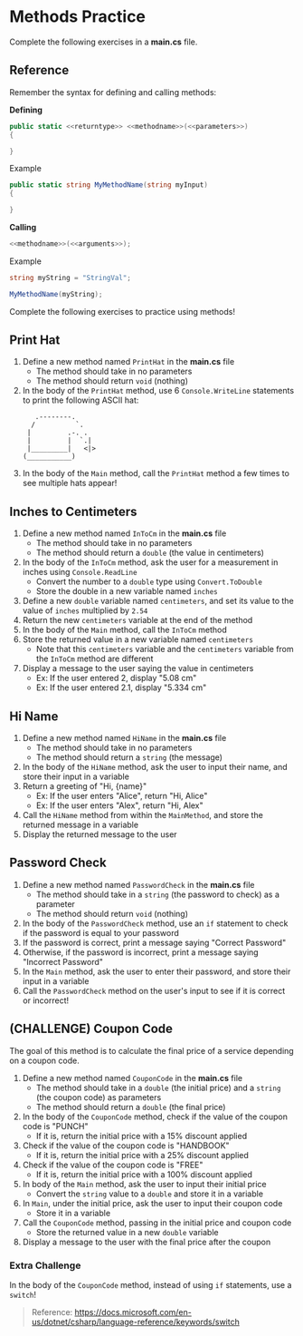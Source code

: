 # Methods Practice
Complete the following exercises in a **main.cs** file.

## Reference
Remember the syntax for defining and calling methods:

**Defining**
```cs
public static <<returntype>> <<methodname>>(<<parameters>>)
{

}
```

Example
```cs
public static string MyMethodName(string myInput)
{

}
```

**Calling**
```cs
<<methodname>>(<<arguments>>);
```

Example
```cs
string myString = "StringVal";

MyMethodName(myString);
```

Complete the following exercises to practice using methods!

## Print Hat
1. Define a new method named `PrintHat` in the **main.cs** file
    - The method should take in no parameters
    - The method should return `void` (nothing)
1. In the body of the `PrintHat` method, use 6 `Console.WriteLine` statements to print the following ASCII hat:
    ```
       .--------.
      /          `.
     |         .-. .
     |         |  `.|
     |_________|   <|>
    (___________)
    ```
1. In the body of the `Main` method, call the `PrintHat` method a few times to see multiple hats appear!

## Inches to Centimeters
1. Define a new method named `InToCm` in the **main.cs** file
    - The method should take in no parameters
    - The method should return a `double` (the value in centimeters)
1. In the body of the `InToCm` method, ask the user for a measurement in inches using `Console.ReadLine`
    - Convert the number to a `double` type using `Convert.ToDouble`
    - Store the double in a new variable named `inches`
1. Define a new `double` variable named `centimeters`, and set its value to the value of `inches` multiplied by `2.54`
1. Return the new `centimeters` variable at the end of the method
1. In the body of the `Main` method, call the `InToCm` method
1. Store the returned value in a new variable named `centimeters`
    - Note that this `centimeters` variable and the `centimeters` variable from the `InToCm` method are different
1. Display a message to the user saying the value in centimeters
    - Ex: If the user entered 2, display "5.08 cm"
    - Ex: If the user entered 2.1, display "5.334 cm"

## Hi Name
1. Define a new method named `HiName` in the **main.cs** file
    - The method should take in no parameters
    - The method should return a `string` (the message)
1. In the body of the `HiName` method, ask the user to input their name, and store their input in a variable
1. Return a greeting of "Hi, {name}"
    - Ex: If the user enters "Alice", return "Hi, Alice"
    - Ex: If the user enters "Alex", return "Hi, Alex"
1. Call the `HiName` method from within the `MainMethod`, and store the returned message in a variable
1. Display the returned message to the user

## Password Check
1. Define a new method named `PasswordCheck` in the **main.cs** file
    - The method should take in a `string` (the password to check) as a parameter
    - The method should return `void` (nothing)
1. In the body of the `PasswordCheck` method, use an `if` statement to check if the password is equal to your password
1. If the password is correct, print a message saying "Correct Password"
1. Otherwise, if the password is incorrect, print a message saying "Incorrect Password"
1. In the `Main` method, ask the user to enter their password, and store their input in a variable
1. Call the `PasswordCheck` method on the user's input to see if it is correct or incorrect!

## (CHALLENGE) Coupon Code
The goal of this method is to calculate the final price of a service depending on a coupon code.

1. Define a new method named `CouponCode` in the **main.cs** file
    - The method should take in a `double` (the initial price) and a `string` (the coupon code) as parameters
    - The method should return a `double` (the final price)
1. In the body of the `CouponCode` method, check if the value of the coupon code is "PUNCH"
    - If it is, return the initial price with a 15% discount applied
1. Check if the value of the coupon code is "HANDBOOK"
    - If it is, return the initial price with a 25% discount applied
1. Check if the value of the coupon code is "FREE"
    - If it is, return the initial price with a 100% discount applied
1. In body of the `Main` method, ask the user to input their initial price
    - Convert the `string` value to a `double` and store it in a variable
1. In `Main`, under the initial price, ask the user to input their coupon code
    - Store it in a variable
1. Call the `CouponCode` method, passing in the initial price and coupon code
    - Store the returned value in a new `double` variable
1. Display a message to the user with the final price after the coupon

### Extra Challenge
In the body of the `CouponCode` method, instead of using `if` statements, use a `switch`!

>Reference: https://docs.microsoft.com/en-us/dotnet/csharp/language-reference/keywords/switch